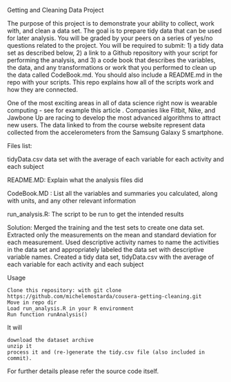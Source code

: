 
Getting and Cleaning Data  Project

The purpose of this project is to demonstrate your ability to collect, work with, and clean a data set. The goal is to prepare tidy data that can be used for later analysis. You will be graded by your peers on a series of yes/no questions related to the project. You will be required to submit: 1) a tidy data set as described below, 2) a link to a Github repository with your script for performing the analysis, and 3) a code book that describes the variables, the data, and any transformations or work that you performed to clean up the data called CodeBook.md. You should also include a README.md in the repo with your scripts. This repo explains how all of the scripts work and how they are connected. 

One of the most exciting areas in all of data science right now is wearable computing - see for example this article . Companies like Fitbit, Nike, and Jawbone Up are racing to develop the most advanced algorithms to attract new users. The data linked to from the course website represent data collected from the accelerometers from the Samsung Galaxy S smartphone.

Files list:

tidyData.csv data set  with the average of each variable for each activity and each subject

README.MD: Explain what the analysis files did

CodeBook.MD :  List all the variables and summaries you calculated, along with units, and any other relevant information

run_analysis.R: The script to be run to get the intended results

Solution: 
Merged the training and the test sets to create one data set. 
Extracted only the measurements on the mean and standard deviation for each measurement. 
Used descriptive activity names to name the activities in the data set and appropriately labeled the data set with descriptive variable names. 
Created a tidy data set, tidyData.csv with the average of each variable for each activity and each subject 

Usage

    Clone this repository: with git clone https://github.com/michelemostarda/cousera-getting-cleaning.git
    Move in repo dir
    Load run_analysis.R in your R environment
    Run function runAnalysis()

It will

    download the dataset archive
    unzip it
    process it and (re-)generate the tidy.csv file (also included in commit).

For further details please refer the source code itself.

